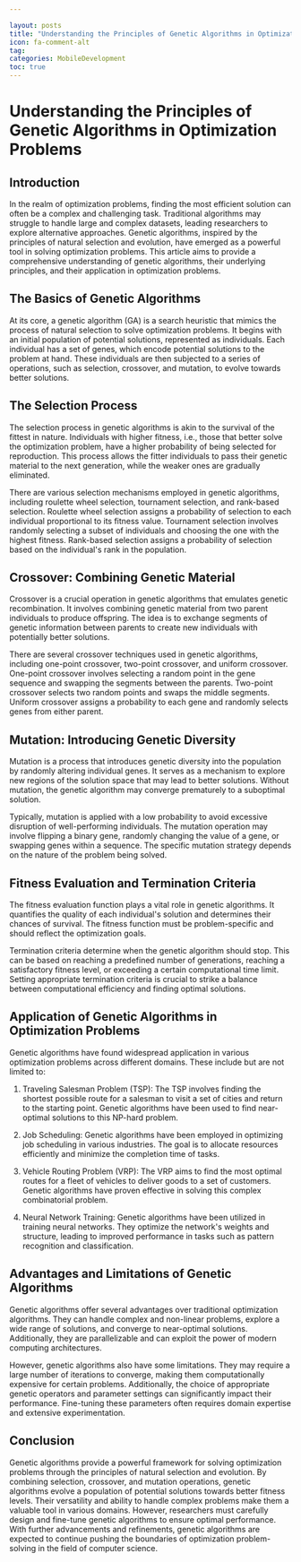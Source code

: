 ```yaml
---

layout: posts
title: "Understanding the Principles of Genetic Algorithms in Optimization Problems"
icon: fa-comment-alt
tag:      
categories: MobileDevelopment
toc: true
---
```




# Understanding the Principles of Genetic Algorithms in Optimization Problems

## Introduction

In the realm of optimization problems, finding the most efficient solution can often be a complex and challenging task. Traditional algorithms may struggle to handle large and complex datasets, leading researchers to explore alternative approaches. Genetic algorithms, inspired by the principles of natural selection and evolution, have emerged as a powerful tool in solving optimization problems. This article aims to provide a comprehensive understanding of genetic algorithms, their underlying principles, and their application in optimization problems.

## The Basics of Genetic Algorithms

At its core, a genetic algorithm (GA) is a search heuristic that mimics the process of natural selection to solve optimization problems. It begins with an initial population of potential solutions, represented as individuals. Each individual has a set of genes, which encode potential solutions to the problem at hand. These individuals are then subjected to a series of operations, such as selection, crossover, and mutation, to evolve towards better solutions.

## The Selection Process

The selection process in genetic algorithms is akin to the survival of the fittest in nature. Individuals with higher fitness, i.e., those that better solve the optimization problem, have a higher probability of being selected for reproduction. This process allows the fitter individuals to pass their genetic material to the next generation, while the weaker ones are gradually eliminated.

There are various selection mechanisms employed in genetic algorithms, including roulette wheel selection, tournament selection, and rank-based selection. Roulette wheel selection assigns a probability of selection to each individual proportional to its fitness value. Tournament selection involves randomly selecting a subset of individuals and choosing the one with the highest fitness. Rank-based selection assigns a probability of selection based on the individual's rank in the population.

## Crossover: Combining Genetic Material

Crossover is a crucial operation in genetic algorithms that emulates genetic recombination. It involves combining genetic material from two parent individuals to produce offspring. The idea is to exchange segments of genetic information between parents to create new individuals with potentially better solutions.

There are several crossover techniques used in genetic algorithms, including one-point crossover, two-point crossover, and uniform crossover. One-point crossover involves selecting a random point in the gene sequence and swapping the segments between the parents. Two-point crossover selects two random points and swaps the middle segments. Uniform crossover assigns a probability to each gene and randomly selects genes from either parent.

## Mutation: Introducing Genetic Diversity

Mutation is a process that introduces genetic diversity into the population by randomly altering individual genes. It serves as a mechanism to explore new regions of the solution space that may lead to better solutions. Without mutation, the genetic algorithm may converge prematurely to a suboptimal solution.

Typically, mutation is applied with a low probability to avoid excessive disruption of well-performing individuals. The mutation operation may involve flipping a binary gene, randomly changing the value of a gene, or swapping genes within a sequence. The specific mutation strategy depends on the nature of the problem being solved.

## Fitness Evaluation and Termination Criteria

The fitness evaluation function plays a vital role in genetic algorithms. It quantifies the quality of each individual's solution and determines their chances of survival. The fitness function must be problem-specific and should reflect the optimization goals.

Termination criteria determine when the genetic algorithm should stop. This can be based on reaching a predefined number of generations, reaching a satisfactory fitness level, or exceeding a certain computational time limit. Setting appropriate termination criteria is crucial to strike a balance between computational efficiency and finding optimal solutions.

## Application of Genetic Algorithms in Optimization Problems

Genetic algorithms have found widespread application in various optimization problems across different domains. These include but are not limited to:

1. Traveling Salesman Problem (TSP): The TSP involves finding the shortest possible route for a salesman to visit a set of cities and return to the starting point. Genetic algorithms have been used to find near-optimal solutions to this NP-hard problem.

2. Job Scheduling: Genetic algorithms have been employed in optimizing job scheduling in various industries. The goal is to allocate resources efficiently and minimize the completion time of tasks.

3. Vehicle Routing Problem (VRP): The VRP aims to find the most optimal routes for a fleet of vehicles to deliver goods to a set of customers. Genetic algorithms have proven effective in solving this complex combinatorial problem.

4. Neural Network Training: Genetic algorithms have been utilized in training neural networks. They optimize the network's weights and structure, leading to improved performance in tasks such as pattern recognition and classification.

## Advantages and Limitations of Genetic Algorithms

Genetic algorithms offer several advantages over traditional optimization algorithms. They can handle complex and non-linear problems, explore a wide range of solutions, and converge to near-optimal solutions. Additionally, they are parallelizable and can exploit the power of modern computing architectures.

However, genetic algorithms also have some limitations. They may require a large number of iterations to converge, making them computationally expensive for certain problems. Additionally, the choice of appropriate genetic operators and parameter settings can significantly impact their performance. Fine-tuning these parameters often requires domain expertise and extensive experimentation.

## Conclusion

Genetic algorithms provide a powerful framework for solving optimization problems through the principles of natural selection and evolution. By combining selection, crossover, and mutation operations, genetic algorithms evolve a population of potential solutions towards better fitness levels. Their versatility and ability to handle complex problems make them a valuable tool in various domains. However, researchers must carefully design and fine-tune genetic algorithms to ensure optimal performance. With further advancements and refinements, genetic algorithms are expected to continue pushing the boundaries of optimization problem-solving in the field of computer science.